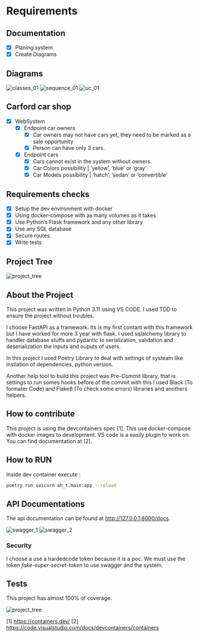 # Requirements

## Documentation

- [X] Planing system
- [X] Create Diagrams

## Diagrams

![classes_01](docs/out/docs/diagrams/carford_car_shop_database.png)
![sequence_01](docs/out/docs/diagrams/auth_request_sequence.png)
![uc_01](docs/out/docs/diagrams/use_cases_endpoints.png)


## Carford car shop

- [X] WebSystem
    - [X] Endpoint car owners
        - [X] Car owners may not have cars yet, they need to be marked as a sale opportunity
        - [X] Person can have only 3 cars.
    - [X] Endpoint cars
        - [X] Cars cannot exist in the system without owners.
        - [X] Car Colors possibility | ‘yellow’, ‘blue’ or ‘gray’
        - [X] Car Models possibility | ‘hatch’, ‘sedan’ or ‘convertible’

## Requirements checks

- [X] Setup the dev environment with docker
- [X] Using docker-compose with as many volumes as it takes
- [X] Use Python’s Flask framework and any other library
- [X] Use any SQL database
- [X] Secure routes
- [X] Write tests

## Project Tree

![project_tree](docs/images/project_tree.png)

## About the Project

This project was written in Python 3.11 using VS CODE. I used TDD to ensure the project without troubles.

I choose FastAPI as a framework. Its is my first contant with this framework but I have worked for more 3 year with flask. I used sqlalchemy library to handler database stuffs and pydantic to serialization, validation and deserialization the inputs and ouputs of users.

In this project I used Poetry Library to deal with settings of systeam like instlation of dependencies, python version.

Another help tool to build this project was Pre-Commit library, that is settings to run somes hooks before of the commit with this I used Black (To formater Code) and Flake8 (To check some errors) libraries and anothers helpers.

## How to contribute

This project is using the devcontainers spec [1]. This use docker-compose with docker images to development.
VS code is a easily plugin to work on. You can find documentation at [2].

## How to RUN

Inside dev container execute :

```bash
poetry run uvicorn ah_t.main:app --reload
```

## API Documentations

The api documentation can be found at http://127.0.0.1:8000/docs.

![swagger_1](docs/images/swagger_1.png)
![swagger_2](docs/images/swagger_2.png)

### Security

I choose a use a hardedcode token because it is a poc. We must use the token *fake-super-secret-token* to use
swagger and the system.

## Tests

This project has almost 100% of coverage.

![project_tree](docs/images/test_coverage.png)

[1] https://containers.dev/
[2] https://code.visualstudio.com/docs/devcontainers/containers
